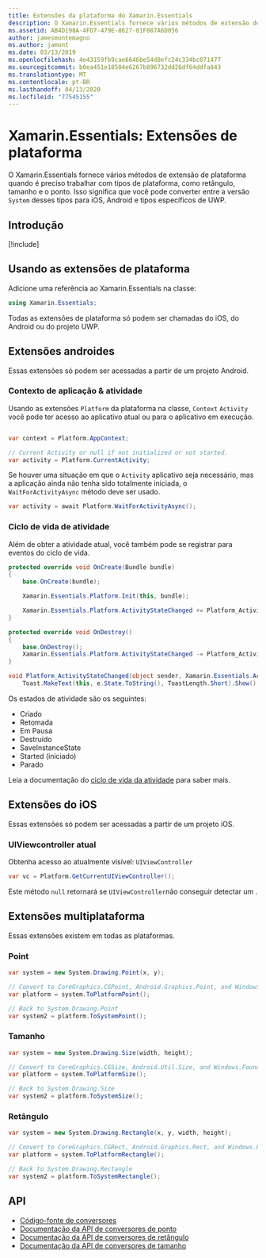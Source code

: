 ```yaml
---
title: Extensões da plataforma do Xamarin.Essentials
description: O Xamarin.Essentials fornece vários métodos de extensão de plataforma quando é preciso trabalhar com tipos de plataforma, como retângulo, tamanho e o ponto.
ms.assetid: AB4D198A-4FD7-479E-8627-01F887A6D056
author: jamesmontemagno
ms.author: jamont
ms.date: 03/13/2019
ms.openlocfilehash: 4e43159fb9cae6646be54d8efc24c334bc071477
ms.sourcegitcommit: b0ea451e18504e6267b896732dd26df64ddfa843
ms.translationtype: MT
ms.contentlocale: pt-BR
ms.lasthandoff: 04/13/2020
ms.locfileid: "77545155"
---
```

# <a name="xamarinessentials-platform-extensions"></a>Xamarin.Essentials: Extensões de plataforma

O Xamarin.Essentials fornece vários métodos de extensão de plataforma quando é preciso trabalhar com tipos de plataforma, como retângulo, tamanho e o ponto. Isso significa que você pode converter entre a versão `System` desses tipos para iOS, Android e tipos específicos de UWP. 

## <a name="get-started"></a>Introdução

[!include[](~/essentials/includes/get-started.md)]

## <a name="using-platform-extensions"></a>Usando as extensões de plataforma

Adicione uma referência ao Xamarin.Essentials na classe:

```csharp
using Xamarin.Essentials;
```

Todas as extensões de plataforma só podem ser chamadas do iOS, do Android ou do projeto UWP.

## <a name="android-extensions"></a>Extensões androides

Essas extensões só podem ser acessadas a partir de um projeto Android.

### <a name="application-context--activity"></a>Contexto de aplicação & atividade

Usando as extensões `Platform` da plataforma na classe, `Context` `Activity` você pode ter acesso ao aplicativo atual ou para o aplicativo em execução.

```csharp

var context = Platform.AppContext;

// Current Activity or null if not initialized or not started.
var activity = Platform.CurrentActivity;
```

Se houver uma situação em que o `Activity` aplicativo seja necessário, mas a aplicação ainda não tenha sido totalmente iniciada, o `WaitForActivityAsync` método deve ser usado.

```csharp
var activity = await Platform.WaitForActivityAsync();
```

### <a name="activity-lifecycle"></a>Ciclo de vida de atividade

Além de obter a atividade atual, você também pode se registrar para eventos do ciclo de vida.

```csharp
protected override void OnCreate(Bundle bundle)
{
    base.OnCreate(bundle);

    Xamarin.Essentials.Platform.Init(this, bundle);

    Xamarin.Essentials.Platform.ActivityStateChanged += Platform_ActivityStateChanged;
}

protected override void OnDestroy()
{
    base.OnDestroy();
    Xamarin.Essentials.Platform.ActivityStateChanged -= Platform_ActivityStateChanged;
}

void Platform_ActivityStateChanged(object sender, Xamarin.Essentials.ActivityStateChangedEventArgs e) =>
    Toast.MakeText(this, e.State.ToString(), ToastLength.Short).Show();
```

Os estados de atividade são os seguintes:

* Criado
* Retomada
* Em Pausa
* Destruído
* SaveInstanceState
* Started (iniciado)
* Parado

Leia a documentação do [ciclo de vida da atividade](https://docs.microsoft.com/xamarin/android/app-fundamentals/activity-lifecycle/) para saber mais.

## <a name="ios-extensions"></a>Extensões do iOS

Essas extensões só podem ser acessadas a partir de um projeto iOS.

### <a name="current-uiviewcontroller"></a>UIViewcontroller atual

Obtenha acesso ao atualmente visível: `UIViewController`

```csharp
var vc = Platform.GetCurrentUIViewController();
```

Este método `null` retornará se `UIViewController`não conseguir detectar um .

## <a name="cross-platform-extensions"></a>Extensões multiplataforma

Essas extensões existem em todas as plataformas.

### <a name="point"></a>Point

```csharp
var system = new System.Drawing.Point(x, y);

// Convert to CoreGraphics.CGPoint, Android.Graphics.Point, and Windows.Foundation.Point
var platform = system.ToPlatformPoint();

// Back to System.Drawing.Point
var system2 = platform.ToSystemPoint();
```

### <a name="size"></a>Tamanho

```csharp
var system = new System.Drawing.Size(width, height);

// Convert to CoreGraphics.CGSize, Android.Util.Size, and Windows.Foundation.Size
var platform = system.ToPlatformSize();

// Back to System.Drawing.Size
var system2 = platform.ToSystemSize();
```

### <a name="rectangle"></a>Retângulo

```csharp
var system = new System.Drawing.Rectangle(x, y, width, height);

// Convert to CoreGraphics.CGRect, Android.Graphics.Rect, and Windows.Foundation.Rect
var platform = system.ToPlatformRectangle();

// Back to System.Drawing.Rectangle
var system2 = platform.ToSystemRectangle();
```

## <a name="api"></a>API

- [Código-fonte de conversores](https://github.com/xamarin/Essentials/tree/master/Xamarin.Essentials/Types/PlatformExtensions)
- [Documentação da API de conversores de ponto](xref:Xamarin.Essentials.PointExtensions)
- [Documentação da API de conversores de retângulo](xref:Xamarin.Essentials.RectangleExtensions)
- [Documentação da API de conversores de tamanho](xref:Xamarin.Essentials.SizeExtensions)
